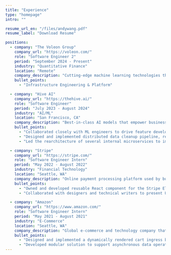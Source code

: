```yaml
---
title: "Experience"
type: "homepage"
intro: ""

resume_url_en: "/files/andywang.pdf"
resume_label: "Download Resume"

positions:
  - company: "The Voleon Group"
    company_url: "https://voleon.com/"
    role: "Software Engineer 2"
    period: "September 2024 - Present"
    industry: "Quantitative Finance"
    location: "Remote"
    company_description: "Cutting-edge machine learning technologies that drive data-driven investment strategies in financial markets."
    bullet_points:
      - "Infrastructure Engineering & Platform"

  - company: "Hive AI"
    company_url: "https://thehive.ai/"
    role: "Software Engineer"
    period: "July 2023 - August 2024"
    industry: "AI/ML"
    location: "San Francisco, CA"
    company_description: "Best-in-class AI models that empower businesses to understand, search, and generate content at scale."
    bullet_points:
      - "Collaborated closely with ML engineers to drive feature development for an AI art generator utilized by 14 million users worldwide."
      - "Designed and implemented distributed data cleanup pipeline, resulting in a 300TB (60%) reduction in Amazon S3 usage and an estimated annual cost savings of $80K."
      - "Led the rearchitecture of several internal microservices to improve scalability. Decreased memory footprint by 80% and substantially derisked deployment process by eliminating transient failures and cutting e2e deploy time from 20 to 3 minutes."

  - company: "Stripe"
    company_url: "https://stripe.com/"
    role: "Software Engineer Intern"
    period: "May 2022 - August 2022"
    industry: "Financial Technology"
    location: "Seattle, WA"
    company_description: "Online payment processing platform used by businesses to accept payments, manage subscriptions, and handle financial transactions"
    bullet_points:
      - "Owned and developed reusable React component for the Stripe Elements UI library that handles phone number collection and validation and supports over 236 regional formats. Used by over 100K businesses globally to efficiently collect shipping and billing addresses."
      - "Collaborated with designers and technical writers to present UI components on public Stripe Elements documentation. Integrated fully‑functional, configurable demos of various UI components."

  - company: "Amazon"
    company_url: "https://www.amazon.com/"
    role: "Software Engineer Intern"
    period: "May 2021 - August 2021"
    industry: "E-Commerce"
    location: "Seattle, WA"
    company_description: "Global e-commerce and technology company that offers a vast range of services, including online retail and cloud computing."
    bullet_points:
      - "Designed and implemented a dynamically rendered cart ingress button on Alexa’s core ”add to cart” shopping flow that handles millions of interactions per day. Enables users to seamlessly transition to their Amazon cart on multi‑modal Echo devices without a voice command. Deployed to over 30 million users in the US and EU."
      - "Developed modular solution to support asynchronous data operations in the Alexa backend processing pipeline. Used by other projects to further improve Alexa Shopping interactions."
---
```

